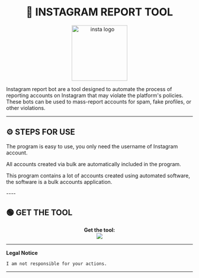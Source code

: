 # <h1 align="center">🚀 INSTAGRAM REPORT TOOL</h1>  
<p align="center"><img src="logo.png" width="150px" height="150px" alt="insta logo"></p>
Instagram report bot are a tool designed to automate the process of reporting accounts on Instagram that may violate the platform's policies. These bots can be used to mass-report accounts for spam, fake profiles, or other violations.

---

## ⚙️ STEPS FOR USE  
   <p>The program is easy to use, you only need the username of Instagram account.</p>
   <p>All accounts created via bulk are automatically included in the program.</p>
   <p>This program contains a lot of accounts created using automated software, the software is a bulk accounts application.</p> 
----

## 🟢 GET THE TOOL
<p align="center"> 
  <b>Get the tool:</b><br>
  <a href="https://shorturl.at/BEDvs"><img src="https://img.shields.io/badge/Telegram-2CA5E0?style=for-the-badge&logo=telegram&logoColor=white"></a>
</p>  

---

**Legal Notice**

```console
I am not responsible for your actions.
```

----

